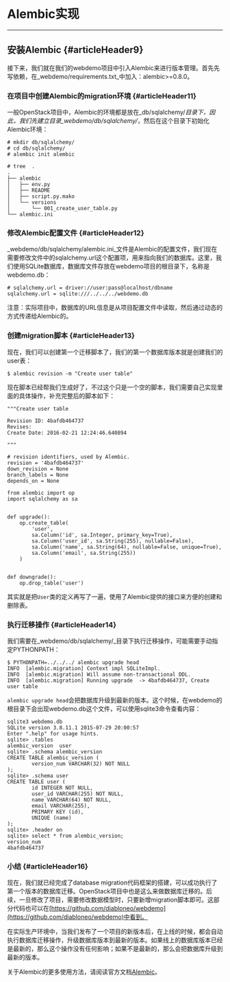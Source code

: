 # Alembic实现

---

## 安装Alembic {#articleHeader9}

接下来，我们就在我们的webdemo项目中引入Alembic来进行版本管理。首先先写依赖，在_webdemo/requirements.txt_中加入：alembic&gt;=0.8.0。

### 在项目中创建Alembic的migration环境 {#articleHeader11}

一般OpenStack项目中，Alembic的环境都是放在_db/sqlalchemy/_目录下，因此，我们先建立目录_webdemo/db/sqlalchemy/_，然后在这个目录下初始化Alembic环境：

```
# mkdir db/sqlalchemy/
# cd db/sqlalchemy/
# alembic init alembic

# tree  .
.
├── alembic
│   ├── env.py
│   ├── README
│   ├── script.py.mako
│   └── versions
│       └── 001_create_user_table.py
└── alembic.ini
```

### 修改Alembic配置文件 {#articleHeader12}

_webdemo/db/sqlalchemy/alembic.ini_文件是Alembic的配置文件，我们现在需要修改文件中的sqlalchemy.url这个配置项，用来指向我们的数据库。这里，我们使用SQLite数据库，数据库文件存放在webdemo项目的根目录下，名称是webdemo.db：

```
# sqlalchemy.url = driver://user:pass@localhost/dbname
sqlalchemy.url = sqlite:///../../../webdemo.db
```

注意：实际项目中，数据库的URL信息是从项目配置文件中读取，然后通过动态的方式传递给Alembic的。

### 创建migration脚本 {#articleHeader13}

现在，我们可以创建第一个迁移脚本了，我们的第一个数据库版本就是创建我们的user表：

```
$ alembic revision -m "Create user table"
```

现在脚本已经帮我们生成好了，不过这个只是一个空的脚本，我们需要自己实现里面的具体操作，补充完整后的脚本如下：

```
"""Create user table

Revision ID: 4bafdb464737
Revises:
Create Date: 2016-02-21 12:24:46.640894

"""

# revision identifiers, used by Alembic.
revision = '4bafdb464737'
down_revision = None
branch_labels = None
depends_on = None

from alembic import op
import sqlalchemy as sa


def upgrade():
    op.create_table(
        'user',
        sa.Column('id', sa.Integer, primary_key=True),
        sa.Column('user_id', sa.String(255), nullable=False),
        sa.Column('name', sa.String(64), nullable=False, unique=True),
        sa.Column('email', sa.String(255))
    )


def downgrade():
    op.drop_table('user')
```

其实就是把`User`类的定义再写了一遍，使用了Alembic提供的接口来方便的创建和删除表。

### 执行迁移操作 {#articleHeader14}

我们需要在_webdemo/db/sqlalchemy/_目录下执行迁移操作，可能需要手动指定PYTHONPATH：

```
$ PYTHONPATH=../../../ alembic upgrade head
INFO  [alembic.migration] Context impl SQLiteImpl.
INFO  [alembic.migration] Will assume non-transactional DDL.
INFO  [alembic.migration] Running upgrade  -> 4bafdb464737, Create user table
```

`alembic upgrade head`会把数据库升级到最新的版本。这个时候，在webdemo的根目录下会出现webdemo.db这个文件，可以使用sqlite3命令查看内容：

```
sqlite3 webdemo.db
SQLite version 3.8.11.1 2015-07-29 20:00:57
Enter ".help" for usage hints.
sqlite> .tables
alembic_version  user
sqlite> .schema alembic_version
CREATE TABLE alembic_version (
        version_num VARCHAR(32) NOT NULL
);
sqlite> .schema user
CREATE TABLE user (
        id INTEGER NOT NULL,
        user_id VARCHAR(255) NOT NULL,
        name VARCHAR(64) NOT NULL,
        email VARCHAR(255),
        PRIMARY KEY (id),
        UNIQUE (name)
);
sqlite> .header on
sqlite> select * from alembic_version;
version_num
4bafdb464737
```

### 小结 {#articleHeader16}

现在，我们就已经完成了database migration代码框架的搭建，可以成功执行了第一个版本的数据库迁移。OpenStack项目中也是这么来做数据库迁移的。后续，一旦修改了项目，需要修改数据模型时，只要新增migration脚本即可。这部分代码也可以在[https://github.com/diabloneo/webdemo](https://github.com/diabloneo/webdemo)中看到。

在实际生产环境中，当我们发布了一个项目的新版本后，在上线的时候，都会自动执行数据库迁移操作，升级数据库版本到最新的版本。如果线上的数据库版本已经是最新的，那么这个操作没有任何影响；如果不是最新的，那么会把数据库升级到最新的版本。

关于Alembic的更多使用方法，请阅读官方文档[Alembic](https://alembic.readthedocs.org/en/latest/)。

